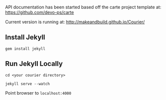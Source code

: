 API documentation has been started based off the carte project template at: https://github.com/devo-ps/carte

Current version is running at: http://makeandbuild.github.io/Courier/

## Install Jekyll
```
gem install jekyll
```

## Run Jekyll Locally
```
cd <your courier directory>

jekyll serve --watch
```
Point browser to ```localhost:4000```
